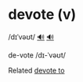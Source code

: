 # devote (v)

/dɪˈvəʊt/ [🔊](https://www.oxfordlearnersdictionaries.com/media/english/uk_pron/d/dev/devot/devote__gb_1.mp3) [🔊](https://www.oxfordlearnersdictionaries.com/media/english/us_pron/d/dev/devot/devote__us_1.mp3)

de-vote /dɪ-ˈvəʊt/

Related [devote to](devote-to-pv.md#to-give-an-amount-of-time-attention-etc-to-something)